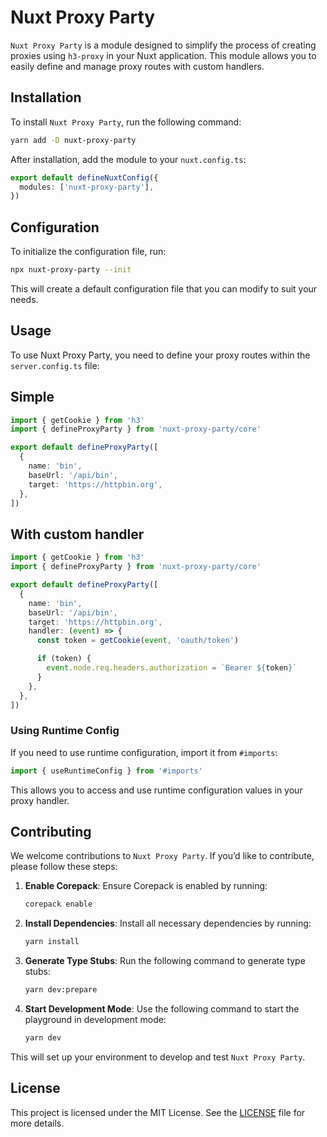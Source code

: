 # Nuxt Proxy Party

`Nuxt Proxy Party` is a module designed to simplify the process of creating proxies using `h3-proxy` in your Nuxt application. This module allows you to easily define and manage proxy routes with custom handlers.

## Installation

To install `Nuxt Proxy Party`, run the following command:

```bash
yarn add -D nuxt-proxy-party
```

After installation, add the module to your `nuxt.config.ts`:

```typescript
export default defineNuxtConfig({
  modules: ['nuxt-proxy-party'],
})
```

## Configuration

To initialize the configuration file, run:

```bash
npx nuxt-proxy-party --init
```

This will create a default configuration file that you can modify to suit your needs.

## Usage

To use Nuxt Proxy Party, you need to define your proxy routes within the `server.config.ts` file:

## Simple
```typescript
import { getCookie } from 'h3'
import { defineProxyParty } from 'nuxt-proxy-party/core'

export default defineProxyParty([
  {
    name: 'bin',
    baseUrl: '/api/bin',
    target: 'https://httpbin.org',
  },
])
```

## With custom handler

```typescript
import { getCookie } from 'h3'
import { defineProxyParty } from 'nuxt-proxy-party/core'

export default defineProxyParty([
  {
    name: 'bin',
    baseUrl: '/api/bin',
    target: 'https://httpbin.org',
    handler: (event) => {
      const token = getCookie(event, 'oauth/token')

      if (token) {
        event.node.req.headers.authorization = `Bearer ${token}`
      }
    },
  },
])
```

### Using Runtime Config

If you need to use runtime configuration, import it from `#imports`:

```typescript
import { useRuntimeConfig } from '#imports'
```

This allows you to access and use runtime configuration values in your proxy handler.

## Contributing

We welcome contributions to `Nuxt Proxy Party`. If you’d like to contribute, please follow these steps:

1. **Enable Corepack**: Ensure Corepack is enabled by running:
   ```bash
   corepack enable
   ```

2. **Install Dependencies**: Install all necessary dependencies by running:
   ```bash
   yarn install
   ```

3. **Generate Type Stubs**: Run the following command to generate type stubs:
   ```bash
   yarn dev:prepare
   ```

4. **Start Development Mode**: Use the following command to start the playground in development mode:
   ```bash
   yarn dev
   ```

This will set up your environment to develop and test `Nuxt Proxy Party`.

## License

This project is licensed under the MIT License. See the [LICENSE](LICENSE) file for more details.
